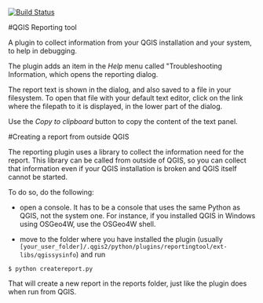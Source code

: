 [![Build Status](https://travis-ci.org/boundlessgeo/qgis-reports-plugin.svg?branch=master)](https://travis-ci.org/boundlessgeo/qgis-reports-plugin)

#QGIS Reporting tool

A plugin to collect information from your QGIS installation and your system, to help in debugging.

The plugin adds an item in the *Help* menu called "Troubleshooting Information, which opens the reporting dialog.

The report text is shown in the dialog, and also saved to a file in your filesystem. To open that file with your default text editor, click on the link where the filepath to it is displayed, in the lower part of the dialog.

Use the *Copy to clipboard* button to copy the content of the text panel.

#Creating a report from outside QGIS

The reporting plugin uses a library to collect the information need for the report. This library can be called from outside of QGIS, so you can collect that information even if your QGIS installation is broken and QGIS itself cannot be started.

To do so, do the following:

- open a console. It has to be a console that uses the same Python as QGIS, not the system one. For instance, if you installed QGIS in Windows using OSGeo4W, use the OSGeo4W shell.

- move to the folder where you have installed the plugin (usually `[your_user_folder]/.qgis2/python/plugins/reportingtool/ext-libs/qgissysinfo`) and run

```
$ python createreport.py
```

That will create a new report in the reports folder, just like the plugin does when run from QGIS.